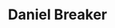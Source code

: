---
title: Daniel Breaker
redirect_from: 
- /people/daniel-eric-breaker
layout: people
image: 
image_credit: 
image_alt: 
image_caption: 
birth_info:
  birth_name: 
  birth_date: 1980-06-02
  birth_place: Manhattan, Kansas
details:
  Website: 
  Facebook:
  Twitter: 
  Instagram: danielbreaker | danielbreaker
  LinkedIn: 
  IBDB: Daniel Breaker | daniel-breaker-412638
  IMDb: Daniel Breaker | nm1683726
  Wikipedia: Daniel Breaker | Daniel_Breaker
external_links:
---